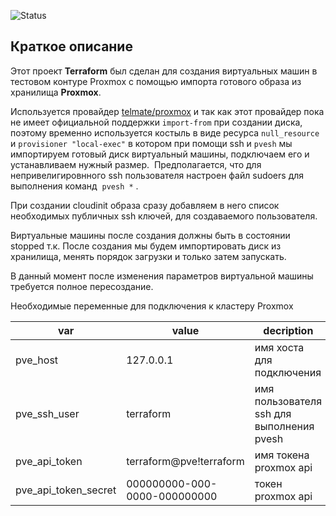 ![Status](https://github.com/system-inactive/terraform-proxmox/actions/workflows/terraform.yml/badge.svg)

## Краткое описание

Этот проект **Terraform** был сделан для создания виртуальных машин в тестовом контуре Proxmox с помощью импорта готового образа из хранилища **Proxmox**.

Используется провайдер [telmate/proxmox](https://github.com/Telmate/terraform-provider-proxmox) и так как этот провайдер пока не имеет официальной поддержки `import-from` при создании диска, поэтому временно используется костыль в виде ресурса `null_resource` и `provisioner "local-exec"` в котором при помощи ssh и `pvesh` мы импортируем готовый диск виртуальный машины, подключаем его и устанавливаем нужный размер.  Предполагается, что для непривелигировнного ssh пользователя настроен файл sudoers для выполнения команд  `pvesh *` . 

При создании cloudinit образа сразу добавляем в него список необходимых публичных ssh ключей, для создаваемого пользователя.

Виртуальные машины после создания должны быть в состоянии stopped т.к. После создания мы будем импортировать диск из хранилища, менять порядок загрузки и только затем запускать.

В данный момент после изменения параметров виртуальной машины требуется полное пересоздание.

Необходимые переменные для подключения к кластеру Proxmox

| var                  | value                        | decription                                |
| -------------------- | ---------------------------- | ----------------------------------------- |
| pve_host             | 127.0.0.1                    | имя хоста для подключения                 |
| pve_ssh_user         | terraform                    | имя пользователя ssh для выполнения pvesh |
| pve_api_token        | terraform@pve!terraform      | имя токена proxmox api                    |
| pve_api_token_secret | 000000000-000-0000-000000000 | токен proxmox api                         |
